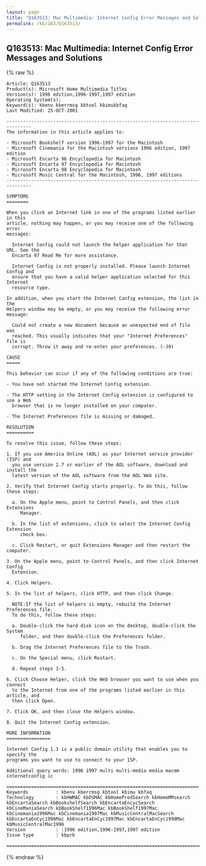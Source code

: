 ```yaml
---
layout: page
title: "Q163513: Mac Multimedia: Internet Config Error Messages and Solutions"
permalink: /kb/163/Q163513/
---
```


## Q163513: Mac Multimedia: Internet Config Error Messages and Solutions

{% raw %}

	Article: Q163513
	Product(s): Microsoft Home Multimedia Titles
	Version(s): 1996 edition,1996-1997,1997 edition
	Operating System(s): 
	Keyword(s): kbenv kberrmsg kbtool kbimukbfaq
	Last Modified: 25-OCT-2001
	
	-------------------------------------------------------------------------------
	The information in this article applies to:
	
	- Microsoft Bookshelf version 1996-1997 for the Macintosh 
	- Microsoft Cinemania for the Macintosh versions 1996 edition, 1997 edition 
	- Microsoft Encarta 96 Encyclopedia for Macintosh 
	- Microsoft Encarta 97 Encyclopedia for Macintosh 
	- Microsoft Encarta 98 Encyclopedia for Macintosh 
	- Microsoft Music Central for the Macintosh, 1996, 1997 editions 
	-------------------------------------------------------------------------------
	
	SYMPTOMS
	========
	
	When you click an Internet link in one of the programs listed earlier in this
	article, nothing may happen, or you may receive one of the following error
	messages:
	
	  Internet Config could not launch the helper application for that URL. See the
	  Encarta 97 Read Me for more assistance.
	
	  Internet Config is not properly installed. Please launch Internet Config and
	  ensure that you have a valid helper application selected for this Internet
	  resource type.
	
	In addition, when you start the Internet Config extension, the list in the
	Helpers window may be empty, or you may receive the following error message:
	
	  Could not create a new document because an unexpected end of file was
	  reached. This usually indicates that your "Internet Preferences" file is
	  corrupt. Throw it away and re-enter your preferences. (-39)
	
	CAUSE
	=====
	
	This behavior can occur if any of the following conditions are true:
	
	- You have not started the Internet Config extension.
	
	- The HTTP setting in the Internet Config extension is configured to use a Web
	  browser that is no longer installed on your computer.
	
	- The Internet Preferences file is missing or damaged.
	
	RESOLUTION
	==========
	
	To resolve this issue, follow these steps:
	
	1. If you use America Online (AOL) as your Internet service provider (ISP) and
	  you use version 2.7 or earlier of the AOL software, download and install the
	  latest version of the AOL software from the AOL Web site.
	
	2. Verify that Internet Config starts properly. To do this, follow these steps:
	
	  a. On the Apple menu, point to Control Panels, and then click Extensions
	     Manager.
	
	  b. In the list of extensions, click to select the Internet Config Extension
	     check box.
	
	  c. Click Restart, or quit Extensions Manager and then restart the computer.
	
	3. On the Apple menu, point to Control Panels, and then click Internet Config
	  Extension.
	
	4. Click Helpers.
	
	5. In the list of helpers, click HTTP, and then click Change.
	
	  NOTE:If the list of helpers is empty, rebuild the Internet Preferences file.
	  To do this, follow these steps:
	
	  a. Double-click the hard disk icon on the desktop, double-click the System
	     folder, and then double-click the Preferences folder.
	
	  b. Drag the Internet Preferences file to the Trash.
	
	  c. On the Special menu, click Restart.
	
	  d. Repeat steps 3-5.
	
	6. Click Choose Helper, click the Web browser you want to use when you connect
	  to the Internet from one of the programs listed earlier in this article, and
	  then click Open.
	
	7. Click OK, and then close the Helpers window.
	
	8. Quit the Internet Config extension.
	
	MORE INFORMATION
	================
	
	Internet Config 1.3 is a public domain utility that enables you to specify the
	programs you want to use to connect to your ISP.
	
	Additional query words: 1996 1997 multi multi-media media macmm internetconfig ic
	
	======================================================================
	Keywords          : kbenv kberrmsg kbtool kbimu kbfaq
	Technology        : kbHWMAC kbOSMAC kbHomeProdSearch kbHomeMMsearch kbEncartaSearch kbBookshelfSearch kbEncartaEncycSearch kbCineManiaSearch kbBookShelf1996Mac kbBookShelf1997Mac kbCinemania1996Mac kbCinemania1997Mac kbMusicCentralMacSearch kbEncartaEnCyc1996Mac kbEncartaEnCyc1997Mac kbEncartaEnCyc1998Mac kbMusicCentralMac1996
	Version           : :1996 edition,1996-1997,1997 edition
	Issue type        : kbprb
	
	=============================================================================
	

{% endraw %}

